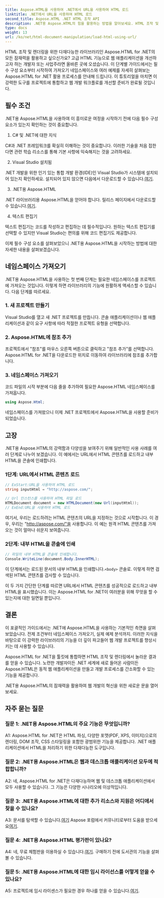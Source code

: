 ```yaml
---
title: Aspose.HTML을 사용하여 .NET에서 URL을 사용하여 HTML 로드
linktitle: .NET에서 URL을 사용하여 HTML 로드
second_title: Aspose.HTML .NET HTML 조작 API
description: .NET용 Aspose.HTML의 힘을 활용하는 방법을 알아보세요. HTML 조작 및 렌더링으로 웹 개발을 강화하세요.
type: docs
weight: 13
url: /ko/net/html-document-manipulation/load-html-using-url/
---
```


HTML 조작 및 렌더링을 위한 다재다능한 라이브러리인 Aspose.HTML for .NET의 모든 잠재력을 활용하고 싶으신가요? 고급 HTML 기능으로 웹 애플리케이션을 개선하고자 하는 개발자 또는 사업주라면 올바른 곳에 오셨습니다. 이 단계별 가이드에서는 필수 구성 요소부터 시작하여 가져오기 네임스페이스와 여러 예제를 자세히 살펴보는 Aspose.HTML for .NET 활용 프로세스를 안내해 드립니다. 이 튜토리얼을 마치면 이 강력한 도구를 프로젝트에 통합하고 웹 개발 워크플로를 개선할 준비가 완료될 것입니다.

## 필수 조건

.NET용 Aspose.HTML을 사용하여 이 흥미로운 여정을 시작하기 전에 다음 필수 구성 요소가 있는지 확인하는 것이 중요합니다.

1. C# 및 .NET에 대한 지식

C#과 .NET 프레임워크를 확실히 이해하는 것이 중요합니다. 이러한 기술을 처음 접한다면 관련 학습 리소스를 통해 기본 사항에 익숙해지는 것을 고려하세요.

2. Visual Studio 설치됨

 .NET 개발을 위한 인기 있는 통합 개발 환경(IDE)인 Visual Studio가 시스템에 설치되어 있는지 확인하세요. 설치되어 있지 않으면 다음에서 다운로드할 수 있습니다.[여기](https://visualstudio.microsoft.com/).

3. .NET용 Aspose.HTML

 .NET 라이브러리용 Aspose.HTML을 얻어야 합니다. 릴리스 페이지에서 다운로드할 수 있습니다.[여기](https://releases.aspose.com/html/net/).

4. 텍스트 편집기

텍스트 편집기는 코드를 작성하고 편집하는 데 필수적입니다. 원하는 텍스트 편집기를 선택할 수 있지만 Visual Studio는 편의를 위해 코드 편집기도 제공합니다.

이제 필수 구성 요소를 살펴보았으니 .NET용 Aspose.HTML을 시작하는 방법에 대한 자세한 내용을 살펴보겠습니다.

## 네임스페이스 가져오기

.NET용 Aspose.HTML을 사용하는 첫 번째 단계는 필요한 네임스페이스를 프로젝트에 가져오는 것입니다. 이렇게 하면 라이브러리의 기능에 원활하게 액세스할 수 있습니다. 다음 단계를 따르세요.

### 1. 새 프로젝트 만들기

Visual Studio를 열고 새 .NET 프로젝트를 만듭니다. 콘솔 애플리케이션이나 웹 애플리케이션과 같이 요구 사항에 따라 적절한 프로젝트 유형을 선택합니다.

### 2. Aspose.HTML에 참조 추가

프로젝트에서 "참조"를 마우스 오른쪽 버튼으로 클릭하고 "참조 추가"를 선택합니다. Aspose.HTML for .NET을 다운로드한 위치로 이동하여 라이브러리에 참조를 추가합니다.

### 3. 네임스페이스 가져오기

코드 파일의 시작 부분에 다음 줄을 추가하여 필요한 Aspose.HTML 네임스페이스를 가져옵니다.

```csharp
using Aspose.Html;
```

네임스페이스를 가져왔으니 이제 .NET 프로젝트에서 Aspose.HTML을 사용할 준비가 되었습니다.

## 고장

.NET용 Aspose.HTML의 강력함과 다양성을 보여주기 위해 일반적인 사용 사례를 여러 단계로 나누어 보겠습니다. 이 예에서는 URL에서 HTML 콘텐츠를 로드하고 내부 HTML을 콘솔에 인쇄합니다.

### 1단계: URL에서 HTML 콘텐츠 로드

```csharp
// ExStart:URL을 사용하여 HTML 로드
string inputHtml = "http://aspose.com/";

// Url 인스턴스를 사용하여 HTML 파일 로드
HTMLDocument document = new HTMLDocument(new Url(inputHtml));
// ExEnd:URL을 사용하여 HTML 로드
```

여기서, 우리는 로드하려는 HTML 콘텐츠의 URL을 지정하는 것으로 시작합니다. 이 경우, 우리는 "http://aspose.com/"을 사용합니다. 이 예는 원격 HTML 콘텐츠를 가져오는 것이 얼마나 쉬운지 보여줍니다.

### 2단계: 내부 HTML을 콘솔에 인쇄

```csharp
// 파일의 내부 HTML을 콘솔에 인쇄합니다.
Console.WriteLine(document.Body.InnerHTML);
```

 이 단계에서는 로드된 문서의 내부 HTML을 인쇄합니다.`<body>` 콘솔로. 이렇게 하면 검색된 HTML 콘텐츠를 검사할 수 있습니다.

이 두 가지 간단한 단계를 따르면 URL에서 HTML 콘텐츠를 성공적으로 로드하고 내부 HTML을 표시했습니다. 이는 Aspose.HTML for .NET이 여러분을 위해 무엇을 할 수 있는지에 대한 일면일 뿐입니다.

## 결론

이 포괄적인 가이드에서는 .NET에 Aspose.HTML을 사용하는 기본적인 측면을 살펴보았습니다. 전제 조건부터 네임스페이스 가져오기, 실제 예제 분석까지. 이러한 지식을 바탕으로 이 강력한 라이브러리의 기능을 더 깊이 파고들어 웹 개발 프로젝트를 향상시키는 데 사용할 수 있습니다.

Aspose.HTML for .NET을 툴킷에 통합하면 HTML 조작 및 렌더링에서 놀라운 결과를 얻을 수 있습니다. 노련한 개발자이든 .NET 세계에 새로 들어온 사람이든 Aspose.HTML은 동적 웹 애플리케이션을 만들고 개발 프로세스를 간소화할 수 있는 기능을 제공합니다.

.NET용 Aspose.HTML의 잠재력을 활용하여 웹 개발의 혁신을 위한 새로운 문을 열어보세요.

## 자주 묻는 질문

### 질문 1: .NET용 Aspose.HTML의 주요 기능은 무엇입니까?
   
A1: Aspose.HTML for .NET은 HTML 파싱, 다양한 포맷(PDF, XPS, 이미지)으로의 렌더링, DOM 조작, CSS 스타일링을 포함한 광범위한 기능을 제공합니다. .NET 애플리케이션에서 HTML을 처리하기 위한 다재다능한 도구입니다.

### 질문 2: .NET용 Aspose.HTML은 웹과 데스크톱 애플리케이션 모두에 적합합니까?
   
A2: 네, Aspose.HTML for .NET은 다재다능하며 웹 및 데스크톱 애플리케이션에서 모두 사용할 수 있습니다. 그 기능은 다양한 시나리오에 이상적입니다.

### 질문 3: .NET용 Aspose.HTML에 대한 추가 리소스와 지원은 어디에서 찾을 수 있나요?
   
 A3: 문서를 탐색할 수 있습니다.[여기](https://reference.aspose.com/html/net/) Aspose 포럼에서 커뮤니티로부터 도움을 받으세요[여기](https://forum.aspose.com/).

### 질문 4: .NET용 Aspose.HTML 평가판이 있나요?
   
 A4: 네, 무료 체험판을 이용하실 수 있습니다.[여기](https://releases.aspose.com/). 구매하기 전에 도서관의 기능을 살펴볼 수 있습니다.

### 질문 5: .NET용 Aspose.HTML에 대한 임시 라이선스를 어떻게 얻을 수 있나요?
   
A5: 프로젝트에 임시 라이센스가 필요한 경우 하나를 얻을 수 있습니다.[여기](https://purchase.aspose.com/temporary-license/).